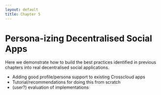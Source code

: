 ```yaml
---
layout: default
title: Chapter 5
---
```


# Persona-izing Decentralised Social Apps

Here we demonstrate how to build the best practices identified in previous chapters into real decentralised social applications.

* Adding good profile/persona support to existing Crosscloud apps
* Tutorial/recommendations for doing this from scratch
* (user?) evaluation of implementations